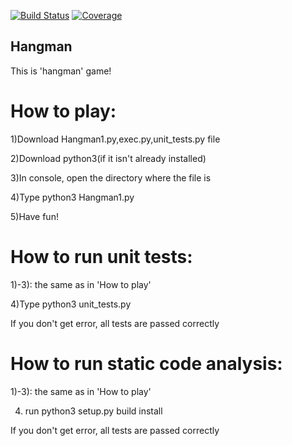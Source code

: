 [![Build Status][travis-badge]][travis-url]
[![Coverage][coverage-image]][coverage-url]

## Hangman
This is 'hangman' game!

# How to play:
 
1)Download Hangman1.py,exec.py,unit_tests.py file

2)Download python3(if it isn't already installed)

3)In console, open the directory where the file is

4)Type python3 Hangman1.py

5)Have fun!

###
# How to run unit tests:
 
1)-3): the same as in 'How to play'

4)Type python3 unit_tests.py

If you don't get error, all tests are passed correctly

[travis-url]: https://travis-ci.org/dimakarp1996/Hangman1
[travis-badge]: https://travis-ci.org/dimakarp1996/Hangman1.svg?branch=master
[coverage-image]: https://codecov.io/gh/dimakarp1996/Hangman1/branch/master/graph/badge.svg
[coverage-url]: https://codecov.io/gh/dimakarp1996/Hangman1

# How to run static code analysis:
1)-3): the same as in 'How to play'

4) run python3 setup.py build install

If you don't get error, all tests are passed correctly
